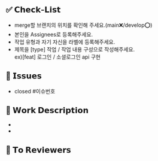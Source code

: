 ## ✅ 𝗖𝗵𝗲𝗰𝗸-𝗟𝗶𝘀𝘁
- merge할 브랜치의 위치를 확인해 주세요.(main❌/develop⭕)
- 본인을 Assignees로 등록해주세요.
- 작업 유형과 자기 자신을 라벨에 등록해주세요.
- 제목을 [type] 작업 / 작업 내용 구성으로 작성해주세요. </br>
  ex)[feat] 로그인 / 소셜로그인 api 구현
  
## 📌 𝗜𝘀𝘀𝘂𝗲𝘀
- closed #이슈번호

## 📎 𝗪𝗼𝗿𝗸 𝗗𝗲𝘀𝗰𝗿𝗶𝗽𝘁𝗶𝗼𝗻
- 
- 

## 💬 𝗧𝗼 𝗥𝗲𝘃𝗶𝗲𝘄𝗲𝗿𝘀
